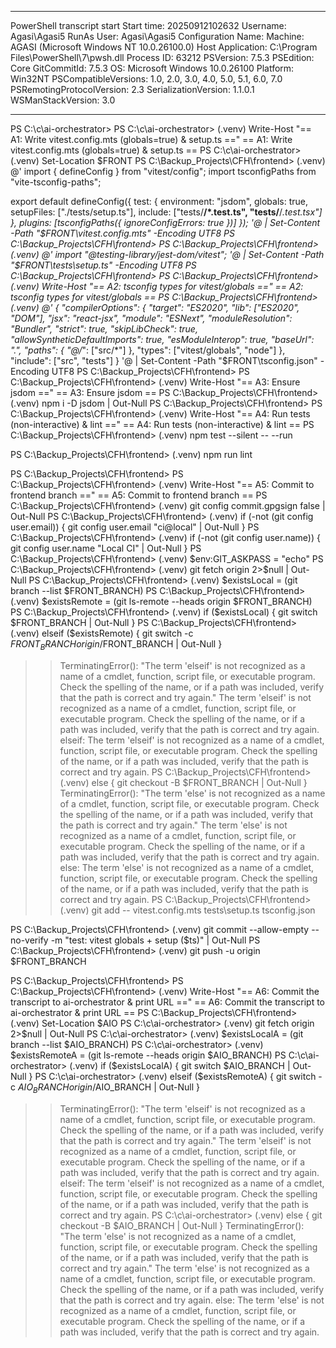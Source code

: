 **********************
PowerShell transcript start
Start time: 20250912102632
Username: Agasi\Agasi5
RunAs User: Agasi\Agasi5
Configuration Name: 
Machine: AGASI (Microsoft Windows NT 10.0.26100.0)
Host Application: C:\Program Files\PowerShell\7\pwsh.dll
Process ID: 63212
PSVersion: 7.5.3
PSEdition: Core
GitCommitId: 7.5.3
OS: Microsoft Windows 10.0.26100
Platform: Win32NT
PSCompatibleVersions: 1.0, 2.0, 3.0, 4.0, 5.0, 5.1, 6.0, 7.0
PSRemotingProtocolVersion: 2.3
SerializationVersion: 1.1.0.1
WSManStackVersion: 3.0
**********************
PS C:\c\ai-orchestrator>
PS C:\c\ai-orchestrator>
(.venv) Write-Host "== A1: Write vitest.config.mts (globals=true) & setup.ts =="
== A1: Write vitest.config.mts (globals=true) & setup.ts ==
PS C:\c\ai-orchestrator>
(.venv) Set-Location $FRONT
PS C:\Backup_Projects\CFH\frontend>
(.venv) @'
import { defineConfig } from "vitest/config";
import tsconfigPaths from "vite-tsconfig-paths";

export default defineConfig({
  test: {
    environment: "jsdom",
    globals: true,
    setupFiles: ["./tests/setup.ts"],
    include: ["tests/**/*.test.ts", "tests/**/*.test.tsx"]
  },
  plugins: [tsconfigPaths({ ignoreConfigErrors: true })]
});
'@ | Set-Content -Path "$FRONT\vitest.config.mts" -Encoding UTF8
PS C:\Backup_Projects\CFH\frontend>
PS C:\Backup_Projects\CFH\frontend>
(.venv) @'
import "@testing-library/jest-dom/vitest";
'@ | Set-Content -Path "$FRONT\tests\setup.ts" -Encoding UTF8
PS C:\Backup_Projects\CFH\frontend>
PS C:\Backup_Projects\CFH\frontend>
(.venv) Write-Host "== A2: tsconfig types for vitest/globals =="
== A2: tsconfig types for vitest/globals ==
PS C:\Backup_Projects\CFH\frontend>
(.venv) @'
{
  "compilerOptions": {
    "target": "ES2020",
    "lib": ["ES2020", "DOM"],
    "jsx": "react-jsx",
    "module": "ESNext",
    "moduleResolution": "Bundler",
    "strict": true,
    "skipLibCheck": true,
    "allowSyntheticDefaultImports": true,
    "esModuleInterop": true,
    "baseUrl": ".",
    "paths": { "@/*": ["src/*"] },
    "types": ["vitest/globals", "node"]
  },
  "include": ["src", "tests"]
}
'@ | Set-Content -Path "$FRONT\tsconfig.json" -Encoding UTF8
PS C:\Backup_Projects\CFH\frontend>
PS C:\Backup_Projects\CFH\frontend>
(.venv) Write-Host "== A3: Ensure jsdom =="
== A3: Ensure jsdom ==
PS C:\Backup_Projects\CFH\frontend>
(.venv) npm i -D jsdom | Out-Null
PS C:\Backup_Projects\CFH\frontend>
PS C:\Backup_Projects\CFH\frontend>
(.venv) Write-Host "== A4: Run tests (non-interactive) & lint =="
== A4: Run tests (non-interactive) & lint ==
PS C:\Backup_Projects\CFH\frontend>
(.venv) npm test --silent -- --run

PS C:\Backup_Projects\CFH\frontend>
(.venv) npm run lint

PS C:\Backup_Projects\CFH\frontend>
PS C:\Backup_Projects\CFH\frontend>
(.venv) Write-Host "== A5: Commit to frontend branch =="
== A5: Commit to frontend branch ==
PS C:\Backup_Projects\CFH\frontend>
(.venv) git config commit.gpgsign false | Out-Null
PS C:\Backup_Projects\CFH\frontend>
(.venv) if (-not (git config user.email)) { git config user.email "ci@local" | Out-Null }
PS C:\Backup_Projects\CFH\frontend>
(.venv) if (-not (git config user.name))  { git config user.name  "Local CI" | Out-Null }
PS C:\Backup_Projects\CFH\frontend>
(.venv) $env:GIT_ASKPASS = "echo"
PS C:\Backup_Projects\CFH\frontend>
(.venv) git fetch origin 2>$null | Out-Null
PS C:\Backup_Projects\CFH\frontend>
(.venv) $existsLocal  = (git branch --list $FRONT_BRANCH)
PS C:\Backup_Projects\CFH\frontend>
(.venv) $existsRemote = (git ls-remote --heads origin $FRONT_BRANCH)
PS C:\Backup_Projects\CFH\frontend>
(.venv) if     ($existsLocal)  { git switch $FRONT_BRANCH | Out-Null }
PS C:\Backup_Projects\CFH\frontend>
(.venv) elseif ($existsRemote) { git switch -c $FRONT_BRANCH origin/$FRONT_BRANCH | Out-Null }
>> TerminatingError(): "The term 'elseif' is not recognized as a name of a cmdlet, function, script file, or executable program.
Check the spelling of the name, or if a path was included, verify that the path is correct and try again."
The term 'elseif' is not recognized as a name of a cmdlet, function, script file, or executable program.
Check the spelling of the name, or if a path was included, verify that the path is correct and try again.
elseif: The term 'elseif' is not recognized as a name of a cmdlet, function, script file, or executable program.
Check the spelling of the name, or if a path was included, verify that the path is correct and try again.
PS C:\Backup_Projects\CFH\frontend>
(.venv) else                   { git checkout -B $FRONT_BRANCH | Out-Null }
>> TerminatingError(): "The term 'else' is not recognized as a name of a cmdlet, function, script file, or executable program.
Check the spelling of the name, or if a path was included, verify that the path is correct and try again."
The term 'else' is not recognized as a name of a cmdlet, function, script file, or executable program.
Check the spelling of the name, or if a path was included, verify that the path is correct and try again.
else: The term 'else' is not recognized as a name of a cmdlet, function, script file, or executable program.
Check the spelling of the name, or if a path was included, verify that the path is correct and try again.
PS C:\Backup_Projects\CFH\frontend>
(.venv) git add -- vitest.config.mts tests\setup.ts tsconfig.json

PS C:\Backup_Projects\CFH\frontend>
(.venv) git commit --allow-empty --no-verify -m "test: vitest globals + setup ($ts)" | Out-Null
PS C:\Backup_Projects\CFH\frontend>
(.venv) git push -u origin $FRONT_BRANCH

PS C:\Backup_Projects\CFH\frontend>
PS C:\Backup_Projects\CFH\frontend>
(.venv) Write-Host "== A6: Commit the transcript to ai-orchestrator & print URL =="
== A6: Commit the transcript to ai-orchestrator & print URL ==
PS C:\Backup_Projects\CFH\frontend>
(.venv) Set-Location $AIO
PS C:\c\ai-orchestrator>
(.venv) git fetch origin 2>$null | Out-Null
PS C:\c\ai-orchestrator>
(.venv) $existsLocalA  = (git branch --list $AIO_BRANCH)
PS C:\c\ai-orchestrator>
(.venv) $existsRemoteA = (git ls-remote --heads origin $AIO_BRANCH)
PS C:\c\ai-orchestrator>
(.venv) if     ($existsLocalA)  { git switch $AIO_BRANCH | Out-Null }
PS C:\c\ai-orchestrator>
(.venv) elseif ($existsRemoteA) { git switch -c $AIO_BRANCH origin/$AIO_BRANCH | Out-Null }
>> TerminatingError(): "The term 'elseif' is not recognized as a name of a cmdlet, function, script file, or executable program.
Check the spelling of the name, or if a path was included, verify that the path is correct and try again."
The term 'elseif' is not recognized as a name of a cmdlet, function, script file, or executable program.
Check the spelling of the name, or if a path was included, verify that the path is correct and try again.
elseif: The term 'elseif' is not recognized as a name of a cmdlet, function, script file, or executable program.
Check the spelling of the name, or if a path was included, verify that the path is correct and try again.
PS C:\c\ai-orchestrator>
(.venv) else                    { git checkout -B $AIO_BRANCH | Out-Null }
>> TerminatingError(): "The term 'else' is not recognized as a name of a cmdlet, function, script file, or executable program.
Check the spelling of the name, or if a path was included, verify that the path is correct and try again."
The term 'else' is not recognized as a name of a cmdlet, function, script file, or executable program.
Check the spelling of the name, or if a path was included, verify that the path is correct and try again.
else: The term 'else' is not recognized as a name of a cmdlet, function, script file, or executable program.
Check the spelling of the name, or if a path was included, verify that the path is correct and try again.
